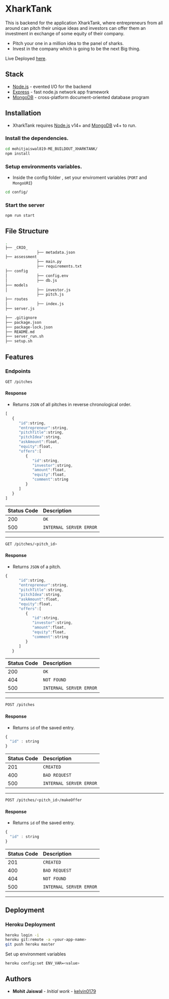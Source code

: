 
#  XharkTank 

This is backend for the application XharkTank, where entrepreneurs from all around can pitch their unique ideas and investors can offer them an investment in exchange of some equity of their company.

- Pitch your one in a million idea to the panel of sharks.
- Invest in the company which is going to be the next Big thing.

Live Deployed [here](https://xharktank-crio-do.herokuapp.com/).

## Stack



- [Node.js](https://nodejs.org/) - evented I/O for the backend
- [Express](https://www.npmjs.com/package/express) - fast node.js network app framework
- [MongoDB](https://www.mongodb.com) - cross-platform document-oriented database program


## Installation

* XharkTank requires [Node.js](https://nodejs.org/) v14+ and [MongoDB](https://www.mongodb.com) v4+ to run.

### Install the dependencies.
```sh
cd mohitjaiswal819-ME_BUILDOUT_XHARKTANK/
npm install
```
### Setup environments variables.
* Inside the config folder , set your enviroment variables (`PORT` and `MongoURI`) 

```sh
cd config/
```
### Start the server
```sh
npm run start
```
## File Structure
```sh
.
├── _CRIO_
			  ├── metadata.json
├── assessment
			  ├── main.py
			  ├── requirements.txt
├── config 
│             ├── config.env
│             ├── db.js
├── models                        
│             ├── investor.js
			  ├── pitch.js
├── routes                        
│             ├── index.js
├── server.js

├── .gitignore
├── package.json
├── package-lock.json
├── README.md
├── server_run.sh
├── setup.sh
```
## Features
### Endpoints 

```sh
GET /pitches
```
#### Response
* Returns `JSON` of all pitches in reverse chronological  order.

```javascript
[
   {
      "id":string,
      "entrepreneur":string,
      "pitchTitle":string,
      "pitchIdea":string,
      "askAmount":float,
      "equity":float,
      "offers":[
         {
            "id":string,
            "investor":string,
            "amount":float,
            "equity":float,
            "comment":string
         }
      ]
   }
]
```
| Status Code | Description |
| :--- | :--- |
| 200 | `OK` |
| 500 | `INTERNAL SERVER ERROR` |
---
```sh
GET /pitches/<pitch_id>
```
#### Response
* Returns `JSON` of a pitch.

```javascript
{
      "id":string,
      "entrepreneur":string,
      "pitchTitle":string,
      "pitchIdea":string,
      "askAmount":float,
      "equity":float,
      "offers":[
         {
            "id":string,
            "investor":string,
            "amount":float,
            "equity":float,
            "comment":string
         }
      ]
   }
```
| Status Code | Description |
| :--- | :--- |
| 200 | `OK` |
| 404 | `NOT FOUND` |
| 500 | `INTERNAL SERVER ERROR` |
---
```sh
POST /pitches
```
#### Response
* Returns `id` of the saved entry.
```javascript
{
  "id" : string
}
```
| Status Code | Description |
| :--- | :--- |
| 201 | `CREATED` |
| 400 | `BAD REQUEST` |
| 500 | `INTERNAL SERVER ERROR` |
---
```sh
POST /pitches/<pitch_id>/makeOffer
```
#### Response
* Returns `id` of the saved entry.
```javascript
{
  "id" : string
}
```
| Status Code | Description |
| :--- | :--- |
| 201 | `CREATED` |
| 400 | `BAD REQUEST` |
| 404 | `NOT FOUND` |
| 500 | `INTERNAL SERVER ERROR` |
---

## Deployment


### Heroku Deployment
```sh
heroku login -i
heroku git:remote -a <your-app-name>
git push heroku master
```
Set up environment variables 
```sh
heroku config:set ENV_VAR=<value>
```
## Authors
* **Mohit Jaiswal** - *Initial work* - [kelvin0179](https://github.com/kelvin0179)
